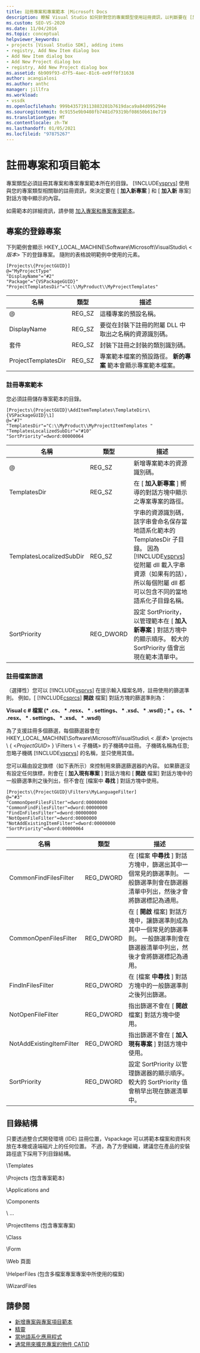 ```yaml
---
title: 註冊專案和專案範本 |Microsoft Docs
description: 瞭解 Visual Studio 如何針對您的專案類型使用註冊資訊，以判斷要在 [加入新專案] 和 [加入新專案] 對話方塊中顯示的內容。
ms.custom: SEO-VS-2020
ms.date: 11/04/2016
ms.topic: conceptual
helpviewer_keywords:
- projects [Visual Studio SDK], adding items
- registry, Add New Item dialog box
- Add New Item dialog box
- Add New Project dialog box
- registry, Add New Project dialog box
ms.assetid: 6b909f93-d7f5-4aec-81c6-ee9ff0f31638
author: acangialosi
ms.author: anthc
manager: jillfra
ms.workload:
- vssdk
ms.openlocfilehash: 999b435719113883201b7619daca9a84d095294e
ms.sourcegitcommit: 0c9155e9b9408fb7481d79319bf08650b610e719
ms.translationtype: MT
ms.contentlocale: zh-TW
ms.lasthandoff: 01/05/2021
ms.locfileid: "97875267"
---
```

# <a name="registering-project-and-item-templates"></a>註冊專案和項目範本
專案類型必須註冊其專案和專案專案範本所在的目錄。 [!INCLUDE[vsprvs](../../code-quality/includes/vsprvs_md.md)] 使用與您的專案類型相關聯的註冊資訊，來決定要在 [ **加入新專案** ] 和 [ **加入新** 專案] 對話方塊中顯示的內容。

 如需範本的詳細資訊，請參閱 [加入專案和專案專案範本](../../extensibility/internals/adding-project-and-project-item-templates.md)。

## <a name="registry-entries-for-projects"></a>專案的登錄專案
 下列範例會顯示 HKEY_LOCAL_MACHINE\Software\Microsoft\VisualStudio\\ < *版本*> 下的登錄專案。 隨附的表格說明範例中使用的元素。

```
[Projects\{ProjectGUID}]
@="MyProjectType"
"DisplayName"="#2"
"Package"="{VSPackageGUID}"
"ProjectTemplatesDir"="C:\\MyProduct\\MyProjectTemplates"
```

|名稱|類型|描述|
|----------|----------|-----------------|
|@|REG_SZ|這種專案的預設名稱。|
|DisplayName|REG_SZ|要從在封裝下註冊的附屬 DLL 中取出之名稱的資源識別碼。|
|套件|REG_SZ|封裝下註冊之封裝的類別識別碼。|
|ProjectTemplatesDir|REG_SZ|專案範本檔案的預設路徑。 **新的專案** 範本會顯示專案範本檔案。|

### <a name="registering-item-templates"></a>註冊專案範本
 您必須註冊儲存專案範本的目錄。

```
[Projects\{ProjectGUID}\AddItemTemplates\TemplateDirs\{VSPackageGUID}\1]
@="#7"
"TemplatesDir"="C:\\MyProduct\\MyProjectItemTemplates "
"TemplatesLocalizedSubDir"="#10"
"SortPriority"=dword:00000064
```

| 名稱 | 類型 | 描述 |
|--------------------------|-----------| - |
| @ | REG_SZ | 新增專案範本的資源識別碼。 |
| TemplatesDir | REG_SZ | 在 [ **加入新專案** ] 嚮導的對話方塊中顯示之專案專案的路徑。 |
| TemplatesLocalizedSubDir | REG_SZ | 字串的資源識別碼，該字串會命名保存當地語系化範本的 TemplatesDir 子目錄。 因為 [!INCLUDE[vsprvs](../../code-quality/includes/vsprvs_md.md)] 從附屬 dll 載入字串資源（如果有的話），所以每個附屬 dll 都可以包含不同的當地語系化子目錄名稱。 |
| SortPriority | REG_DWORD | 設定 SortPriority，以管理範本在 [ **加入新專案** ] 對話方塊中的顯示順序。 較大的 SortPriority 值會出現在範本清單中。 |

### <a name="registering-file-filters"></a>註冊檔案篩選
 （選擇性）您可以 [!INCLUDE[vsprvs](../../code-quality/includes/vsprvs_md.md)] 在提示輸入檔案名時，註冊使用的篩選準則。 例如，[ [!INCLUDE[csprcs](../../data-tools/includes/csprcs_md.md)] **開啟** 檔案] 對話方塊的篩選準則為：

 **Visual c # 檔案 (\* .cs、 \* .resx、 \* . settings、 \* .xsd、 \* .wsdl) ; \* 。cs、 \* .resx、 \* . settings、 \* .xsd、 \* .wsdl)**

 為了支援註冊多個篩選，每個篩選器會在 HKEY_LOCAL_MACHINE\Software\Microsoft\VisualStudio\\ < *版本*> \projects \\ { \<*ProjectGUID*> } \Filters \\ < 子機碼> 的子機碼中註冊。 子機碼名稱為任意;忽略子機碼 [!INCLUDE[vsprvs](../../code-quality/includes/vsprvs_md.md)] 的名稱，並只使用其值。

 您可以藉由設定旗標（如下表所示）來控制用來篩選篩選器的內容。 如果篩選沒有設定任何旗標，則會在 [ **加入現有專案** ] 對話方塊和 [ **開啟** 檔案] 對話方塊中的一般篩選準則之後列出，但不會在 [檔案中 **尋找** ] 對話方塊中使用。

```
[Projects\{ProjectGUID}\Filters\MyLanguageFilter]
@="#3"
"CommonOpenFilesFilter"=dword:00000000
"CommonFindFilesFilter"=dword:00000000
"FindInFilesFilter"=dword:00000000
"NotOpenFileFilter"=dword:00000000
"NotAddExistingItemFilter"=dword:00000000
"SortPriority"=dword:00000064
```

|名稱|類型|描述|
|----------|----------|-----------------|
|CommonFindFilesFilter|REG_DWORD|在 [檔案 **中尋找** ] 對話方塊中，篩選出其中一個常見的篩選準則。 一般篩選準則會在篩選器清單中列出，然後才會將篩選標記為通用。|
|CommonOpenFilesFilter|REG_DWORD|在 [ **開啟** 檔案] 對話方塊中，讓篩選準則成為其中一個常見的篩選準則。 一般篩選準則會在篩選器清單中列出，然後才會將篩選標記為通用。|
|FindInFilesFilter|REG_DWORD|在 [檔案 **中尋找** ] 對話方塊中的一般篩選準則之後列出篩選。|
|NotOpenFileFilter|REG_DWORD|指出篩選不會在 [ **開啟** 檔案] 對話方塊中使用。|
|NotAddExistingItemFilter|REG_DWORD|指出篩選不會在 [ **加入現有專案** ] 對話方塊中使用。|
|SortPriority|REG_DWORD|設定 SortPriority 以管理篩選器的顯示順序。 較大的 SortPriority 值會稍早出現在篩選清單中。|

## <a name="directory-structure"></a>目錄結構
 只要透過整合式開發環境 (IDE) 註冊位置，Vspackage 可以將範本檔案和資料夾放在本機或遠端磁片上的任何位置。 不過，為了方便組織，建議您在產品的安裝路徑底下採用下列目錄結構。

 \Templates

 \Projects (包含專案範本) 

 \Applications and

 \Components

 \ ...

 \ProjectItems (包含專案專案) 

 \Class

 \Form

 \Web 頁面

 \HelperFiles (包含多檔案專案專案中所使用的檔案) 

 \WizardFiles

## <a name="see-also"></a>請參閱

- [新增專案與專案項目範本](../../extensibility/internals/adding-project-and-project-item-templates.md)
- [精靈](../../extensibility/internals/wizards.md)
- [當地語系化應用程式](../../ide/globalizing-and-localizing-applications.md)
- [通常用來擴充專案的物件 CATID](../../extensibility/internals/catids-for-objects-that-are-typically-used-to-extend-projects.md)
